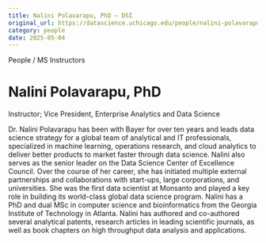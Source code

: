 ```yaml
---
title: Nalini Polavarapu, PhD – DSI
original_url: https://datascience.uchicago.edu/people/nalini-polavarapu-phd
category: people
date: 2025-05-04
---
```


People / MS Instructors

# Nalini Polavarapu, PhD

Instructor; Vice President, Enterprise Analytics and Data Science

Dr. Nalini Polavarapu has been with Bayer for over ten years and leads data science strategy for a global team of analytical and IT professionals, specialized in machine learning, operations research, and cloud analytics to deliver better products to market faster through data science. Nalini also serves as the senior leader on the Data Science Center of Excellence Council. Over the course of her career, she has initiated multiple external partnerships and collaborations with start-ups, large corporations, and universities. She was the first data scientist at Monsanto and played a key role in building its world-class global data science program. Nalini has a PhD and dual MSc in computer science and bioinformatics from the Georgia Institute of Technology in Atlanta. Nalini has authored and co-authored several analytical patents, research articles in leading scientific journals, as well as book chapters on high throughput data analysis and applications.
